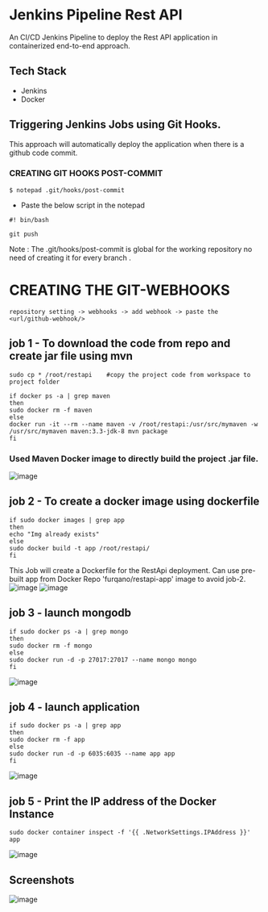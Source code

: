 # Jenkins Pipeline Rest API

An CI/CD Jenkins Pipeline to deploy the Rest API application in containerized end-to-end approach.

## Tech Stack

* Jenkins
* Docker

## Triggering Jenkins Jobs using Git Hooks.

This approach will automatically deploy the application when there is a github code commit.

### CREATING GIT HOOKS POST-COMMIT  
 
 ```
$ notepad .git/hooks/post-commit
``` 

* Paste the below script in the notepad

```
#! bin/bash

git push
```
Note : The .git/hooks/post-commit is global for the working repository no need of creating it for every branch . 
 
# CREATING THE GIT-WEBHOOKS
 
 ```
 repository setting -> webhooks -> add webhook -> paste the <url/github-webhook/>
 ```
 
## job 1 -  To download the code from repo and create jar file using mvn 
```
sudo cp * /root/restapi    #copy the project code from workspace to project folder

if docker ps -a | grep maven
then
sudo docker rm -f maven
else
docker run -it --rm --name maven -v /root/restapi:/usr/src/mymaven -w /usr/src/mymaven maven:3.3-jdk-8 mvn package
fi
```
### Used Maven Docker image to directly build the project .jar file.

![image](https://user-images.githubusercontent.com/64476159/164054044-b41cf471-3cc8-44ed-a994-1a5a37fbcb55.png)

## job 2 - To create a docker image using dockerfile
```
if sudo docker images | grep app
then
echo "Img already exists"
else
sudo docker build -t app /root/restapi/
fi
```
This Job will create a Dockerfile for the RestApi deployment. Can use pre-built app from Docker Repo 'furqano/restapi-app' image to avoid job-2.
![image](https://user-images.githubusercontent.com/64476159/164054520-e306d295-aa42-4daf-91ad-eba1c706b871.png)
![image](https://user-images.githubusercontent.com/64476159/164054575-6e6c96cd-3150-428f-a34d-af6dd05b5348.png)

## job 3 -  launch mongodb
```
if sudo docker ps -a | grep mongo
then
sudo docker rm -f mongo
else
sudo docker run -d -p 27017:27017 --name mongo mongo
fi
```
![image](https://user-images.githubusercontent.com/64476159/164054741-8364777a-107e-4327-bb63-5155562f2840.png)

## job 4 - launch application
```
if sudo docker ps -a | grep app
then
sudo docker rm -f app
else
sudo docker run -d -p 6035:6035 --name app app
fi
```
![image](https://user-images.githubusercontent.com/64476159/164054857-4025e747-dee7-49a1-9a0d-971a739dfda9.png)

## job 5 - Print the IP address of the Docker Instance
```
sudo docker container inspect -f '{{ .NetworkSettings.IPAddress }}' app
```
![image](https://user-images.githubusercontent.com/64476159/164055147-884a85ec-1116-424e-9a6f-ac0c301be585.png)


## Screenshots

![image](https://user-images.githubusercontent.com/64476159/164056676-4e38746b-8548-43c1-82d2-8ffedf65e1c6.png)


